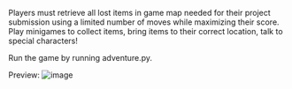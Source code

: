 Players must retrieve all lost items in game map needed for their project submission using a limited number of moves while maximizing their score. Play minigames to collect items, bring items to their correct location, talk to special characters!

Run the game by running adventure.py.

Preview:
![image](https://github.com/user-attachments/assets/1a5e17e2-ddd8-47f1-ade1-763eea9a8734)


